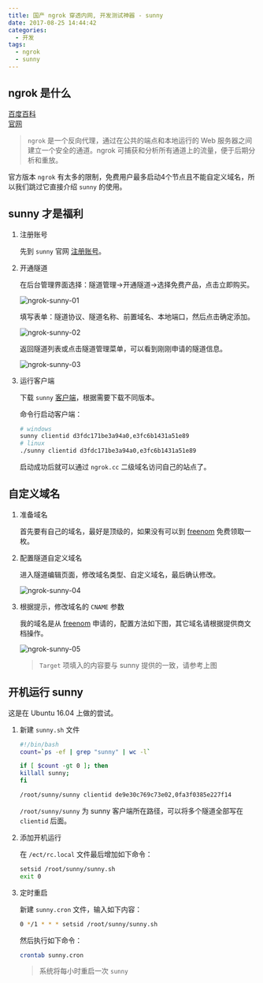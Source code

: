 ```yaml
---
title: 国产 ngrok 穿透内网, 开发测试神器 - sunny
date: 2017-08-25 14:44:42
categories:
  - 开发
tags:
  - ngrok
  - sunny
---
```


## ngrok 是什么

[百度百科](https://baike.baidu.com/item/ngrok/13986278?fr=aladdin)  
[官网](https://ngrok.com/)

> `ngrok` 是一个反向代理，通过在公共的端点和本地运行的 Web 服务器之间建立一个安全的通道。ngrok 可捕获和分析所有通道上的流量，便于后期分析和重放。  

官方版本 `ngrok` 有太多的限制，免费用户最多启动4个节点且不能自定义域名，所以我们跳过它直接介绍 `sunny` 的使用。

## sunny 才是福利

1. 注册账号

    先到 `sunny` 官网 [注册账号](https://www.ngrok.cc/login/register)。

2. 开通隧道

    在后台管理界面选择：隧道管理->开通隧道->选择免费产品，点击立即购买。

    ![ngrok-sunny-01](/images/ngrok-sunny-01.png)

    填写表单：隧道协议、隧道名称、前置域名、本地端口，然后点击确定添加。

    ![ngrok-sunny-02](/images/ngrok-sunny-02.png)

    返回隧道列表或点击隧道管理菜单，可以看到刚刚申请的隧道信息。

    ![ngrok-sunny-03](/images/ngrok-sunny-03.png)

3. 运行客户端

    下载 `sunny` [客户端](https://www.ngrok.cc/#down-client)，根据需要下载不同版本。

    命令行启动客户端：

    ```sh
    # windows
    sunny clientid d3fdc171be3a94a0,e3fc6b1431a51e89
    # linux
    ./sunny clientid d3fdc171be3a94a0,e3fc6b1431a51e89
    ```

    启动成功后就可以通过 `ngrok.cc` 二级域名访问自己的站点了。

## 自定义域名

1. 准备域名

    首先要有自己的域名，最好是顶级的，如果没有可以到 [freenom](http://www.freenom.com) 免费领取一枚。

2. 配置隧道自定义域名

    进入隧道编辑页面，修改域名类型、自定义域名，最后确认修改。

    ![ngrok-sunny-04](/images/ngrok-sunny-04.png)

3. 根据提示，修改域名的 `CNAME` 参数

    我的域名是从 [freenom](http://www.freenom.com) 申请的，配置方法如下图，其它域名请根据提供商文档操作。

    ![ngrok-sunny-05](/images/ngrok-sunny-05.png)

    > `Target` 项填入的内容要与 sunny 提供的一致，请参考上图

## 开机运行 sunny

这是在 Ubuntu 16.04 上做的尝试。

1. 新建 `sunny.sh` 文件

    ```sh
    #!/bin/bash
    count=`ps -ef | grep "sunny" | wc -l`

    if [ $count -gt 0 ]; then
    killall sunny;
    fi

    /root/sunny/sunny clientid de9e30c769c73e02,0fa3f0385e227f14
    ```

    `/root/sunny/sunny` 为 sunny 客户端所在路径，可以将多个隧道全部写在 `clientid` 后面。

2. 添加开机运行

    在 `/ect/rc.local` 文件最后增加如下命令：

    ```sh
    setsid /root/sunny/sunny.sh
    exit 0
    ```

3. 定时重启

    新建 `sunny.cron` 文件，输入如下内容：

    ```sh
    0 */1 * * * setsid /root/sunny/sunny.sh
    ```

    然后执行如下命令：

    ```sh
    crontab sunny.cron
    ```

    > 系统将每小时重启一次 `sunny`
